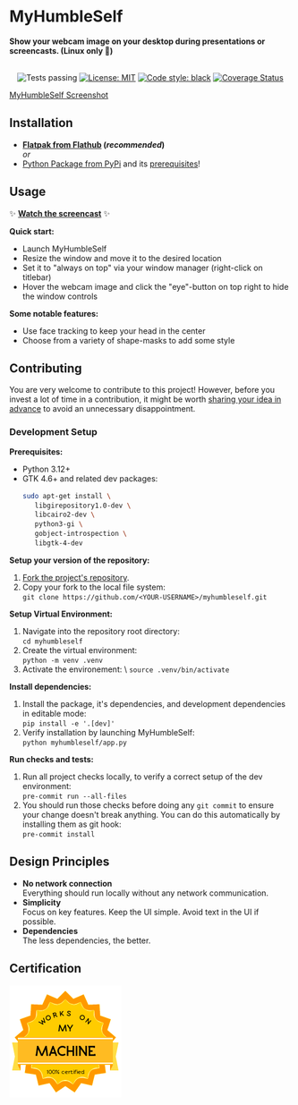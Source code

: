 # MyHumbleSelf

**Show your webcam image on your desktop during presentations or screencasts. (Linux
only 🐧)**

<p align="center"><br>
<img alt="Tests passing" src="https://github.com/dynobo/myhumbleself/workflows/Test/badge.svg">
<a href="https://github.com/dynobo/myhumbleself/blob/main/LICENSE"><img alt="License: MIT" src="https://img.shields.io/badge/License-GPL3-blue.svg"></a>
<a href="https://github.com/psf/black"><img alt="Code style: black" src="https://img.shields.io/badge/Code%20style-black-%23000000"></a>
<a href='https://coveralls.io/github/dynobo/myhumbleself'><img src='https://coveralls.io/repos/github/dynobo/myhumbleself/badge.svg' alt='Coverage Status' /></a>
</p>

[MyHumbleSelf Screenshot](https://raw.githubusercontent.com/dynobo/myhumbleself/main/resources/screenshot-00.png)

## Installation

- **[Flatpak from Flathub](https://flathub.org/apps/com.github.dynobo.myhumbleself)
  (_recommended_)** \
  _or_
- [Python Package from PyPi](https://pypi.org/project/myhumbleself/) and its
  [prerequisites](#prerequisites)!

## Usage

✨
**[Watch the screencast](https://raw.githubusercontent.com/dynobo/myhumbleself/main/resources/screencast.webm)**
✨

**Quick start:**

- Launch MyHumbleSelf
- Resize the window and move it to the desired location
- Set it to "always on top" via your window manager (right-click on titlebar)
- Hover the webcam image and click the "eye"-button on top right to hide the window
  controls

**Some notable features:**

- Use face tracking to keep your head in the center
- Choose from a variety of shape-masks to add some style

## Contributing

You are very welcome to contribute to this project! However, before you invest a lot of
time in a contribution, it might be worth
[sharing your idea in advance](https://github.com/dynobo/myhumbleself/issues) to avoid
an unnecessary disappointment.

### Development Setup

**Prerequisites:** <a name="prerequisites"></a>

- Python 3.12+
- GTK 4.6+ and related dev packages:
  ```sh
  sudo apt-get install \
     libgirepository1.0-dev \
     libcairo2-dev \
     python3-gi \
     gobject-introspection \
     libgtk-4-dev
  ```

**Setup your version of the repository:**

1. [Fork the project's repository](https://github.com/dynobo/myhumbleself/fork).
2. Copy your fork to the local file system: \
   `git clone https://github.com/<YOUR-USERNAME>/myhumbleself.git`

**Setup Virtual Environment:**

1. Navigate into the repository root directory: \
   `cd myhumbleself`
2. Create the virtual environment: \
   `python -m venv .venv`
3. Activate the environement: \ `source .venv/bin/activate`

**Install dependencies:**

1. Install the package, it's dependencies, and development dependencies in editable
   mode: \
   `pip install -e '.[dev]'`
2. Verify installation by launching MyHumbleSelf: \
   `python myhumbleself/app.py`

**Run checks and tests:**

1. Run all project checks locally, to verify a correct setup of the dev environment: \
   `pre-commit run --all-files`
2. You should run those checks before doing any `git commit` to ensure your change
   doesn't break anything. You can do this automatically by installing them as git hook:
   \
   `pre-commit install`

## Design Principles

- **No network connection**<br>Everything should run locally without any network
  communication.
- **Simplicity**<br>Focus on key features. Keep the UI simple. Avoid text in the UI if
  possible.
- **Dependencies**<br>The less dependencies, the better.

## Certification

![WOMM](https://raw.githubusercontent.com/dynobo/myhumbleself/main/resources/badge.png)

```

```
